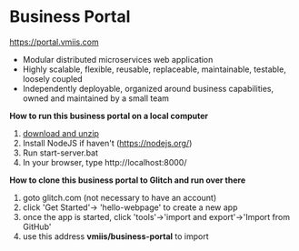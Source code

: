 # Business Portal

https://portal.vmiis.com  



* Modular distributed microservices web application  
* Highly scalable, flexible, reusable, replaceable, maintainable, testable, loosely coupled  
* Independently deployable, organized around business capabilities, owned and maintained by a small team  



<b>How to run this business portal on a local computer</b>  

1. [download and unzip](https://github.com/vmiis/business-portal/archive/master.zip)
2. Install NodeJS if haven't (https://nodejs.org/)  
3. Run start-server.bat
4. In your browser, type http://localhost:8000/  

  
<b>How to clone this business portal to Glitch and run over there</b> 

1. goto glitch.com (not necessary to have an account)
2. click 'Get Started'-> 'hello-webpage' to create a new app
3. once the app is started, click 'tools'->'import and export'->'Import from GitHub'
4. use this address <b>vmiis/business-portal</b> to import
